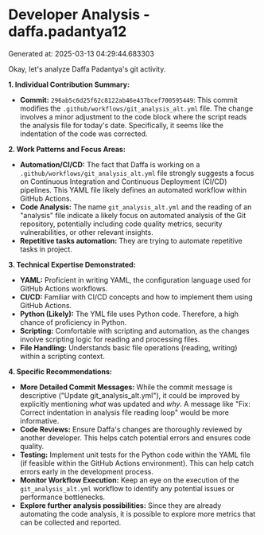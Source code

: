 # Developer Analysis - daffa.padantya12
Generated at: 2025-03-13 04:29:44.683303

Okay, let's analyze Daffa Padantya's git activity.

**1. Individual Contribution Summary:**

*   **Commit:** `296ab5c6d25f62c8122ab46e437bcef700595449`: This commit modifies the `.github/workflows/git_analysis_alt.yml` file. The change involves a minor adjustment to the code block where the script reads the analysis file for today's date. Specifically, it seems like the indentation of the code was corrected.

**2. Work Patterns and Focus Areas:**

*   **Automation/CI/CD:**  The fact that Daffa is working on a `.github/workflows/git_analysis_alt.yml` file strongly suggests a focus on Continuous Integration and Continuous Deployment (CI/CD) pipelines. This YAML file likely defines an automated workflow within GitHub Actions.
*   **Code Analysis:**  The name `git_analysis_alt.yml` and the reading of an "analysis" file indicate a likely focus on automated analysis of the Git repository, potentially including code quality metrics, security vulnerabilities, or other relevant insights.
*   **Repetitive tasks automation:** They are trying to automate repetitive tasks in project.

**3. Technical Expertise Demonstrated:**

*   **YAML:** Proficient in writing YAML, the configuration language used for GitHub Actions workflows.
*   **CI/CD:** Familiar with CI/CD concepts and how to implement them using GitHub Actions.
*   **Python (Likely):** The YML file uses Python code. Therefore, a high chance of proficiency in Python.
*   **Scripting:** Comfortable with scripting and automation, as the changes involve scripting logic for reading and processing files.
*   **File Handling:**  Understands basic file operations (reading, writing) within a scripting context.

**4. Specific Recommendations:**

*   **More Detailed Commit Messages:** While the commit message is descriptive ("Update git_analysis_alt.yml"), it could be improved by explicitly mentioning *what* was updated and *why*. A message like "Fix: Correct indentation in analysis file reading loop" would be more informative.
*   **Code Reviews:** Ensure Daffa's changes are thoroughly reviewed by another developer. This helps catch potential errors and ensures code quality.
*   **Testing:** Implement unit tests for the Python code within the YAML file (if feasible within the GitHub Actions environment). This can help catch errors early in the development process.
*   **Monitor Workflow Execution:** Keep an eye on the execution of the `git_analysis_alt.yml` workflow to identify any potential issues or performance bottlenecks.
*   **Explore further analysis possibilities:** Since they are already automating the code analysis, it is possible to explore more metrics that can be collected and reported.
